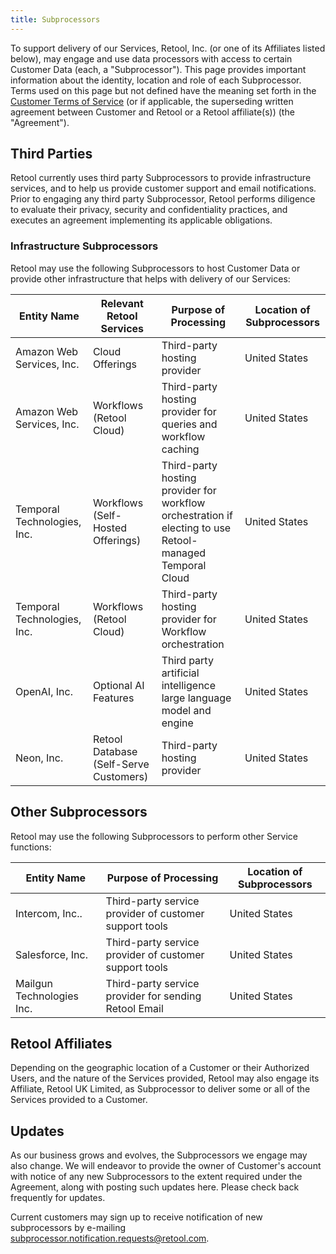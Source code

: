 ```yaml
---
title: Subprocessors
---
```



To support delivery of our Services, Retool, Inc. (or one of its Affiliates listed below), may engage and use data processors with access to certain Customer Data (each, a "Subprocessor"). This page provides important information about the identity, location and role of each Subprocessor. Terms used on this page but not defined have the meaning set forth in the [Customer Terms of Service](https://docs.retool.com/legal/customer-terms-of-service) (or if applicable, the superseding written agreement between Customer and Retool or a Retool affiliate(s)) (the "Agreement").

## Third Parties

Retool currently uses third party Subprocessors to provide infrastructure services, and to help us provide customer support and email notifications. Prior to engaging any third party Subprocessor, Retool performs diligence to evaluate their privacy, security and confidentiality practices, and executes an agreement implementing its applicable obligations.

### Infrastructure Subprocessors

Retool may use the following Subprocessors to host Customer Data or provide other infrastructure that helps with delivery of our Services:

| Entity Name                 | Relevant Retool Services               | Purpose of Processing                                                                                    | Location of Subprocessors |
| --------------------------- | -------------------------------------- | -------------------------------------------------------------------------------------------------------- | ------------------------- |
| Amazon Web Services, Inc.   | Cloud Offerings                        | Third-party hosting provider                                                                             | United States             |
| Amazon Web Services, Inc.   | Workflows  <br />(Retool Cloud)        | Third-party hosting provider for queries and workflow caching                                            | United States             |
| Temporal Technologies, Inc. | Workflows (Self-Hosted Offerings)      | Third-party hosting provider for workflow orchestration if electing to use Retool-managed Temporal Cloud | United States             |
| Temporal Technologies, Inc. | Workflows (Retool Cloud)               | Third-party hosting provider for Workflow orchestration                                                  | United States             |
| OpenAI, Inc.                | Optional AI Features                   | Third party artificial intelligence large language model and engine                                      | United States             |
| Neon, Inc.                  | Retool Database (Self-Serve Customers) | Third-party hosting provider                                                                             | United States             |

## Other Subprocessors

Retool may use the following Subprocessors to perform other Service functions:

| Entity Name               | Purpose of Processing                                  | Location of Subprocessors |
| ------------------------- | ------------------------------------------------------ | ------------------------- |
| Intercom, Inc..           | Third-party service provider of customer support tools | United States             |
| Salesforce, Inc. | Third-party service provider of customer support tools | United States |
| Mailgun Technologies Inc. | Third-party service provider for sending Retool Email  | United States             |

## Retool Affiliates

Depending on the geographic location of a Customer or their Authorized Users, and the nature of the Services provided, Retool may also engage its Affiliate, Retool UK Limited, as Subprocessor to deliver some or all of the Services provided to a Customer.

## Updates

As our business grows and evolves, the Subprocessors we engage may also change. We will endeavor to provide the owner of Customer's account with notice of any new Subprocessors to the extent required under the Agreement, along with posting such updates here. Please check back frequently for updates.

Current customers may sign up to receive notification of new subprocessors by e-mailing [subprocessor.notification.requests@retool.com](mailto:subprocessor.notification.requests@retool.com).
